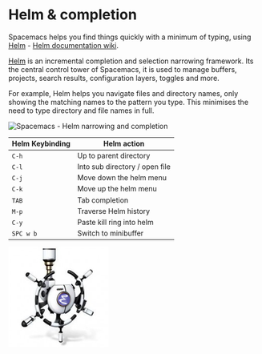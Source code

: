 # Helm & completion

Spacemacs helps you find things quickly with a minimum of typing, using [Helm](https://github.com/emacs-helm/helm) - [Helm documentation wiki](https://github.com/emacs-helm/helm/wiki).

[Helm](https://github.com/emacs-helm/helm) is an incremental completion and selection narrowing framework.  Its the central control tower of Spacemacs, it is used to manage buffers, projects, search results, configuration layers, toggles and more.

For example, Helm helps you navigate files and directory names, only showing the matching names to the pattern you type.  This minimises the need to type directory and file names in full.

![Spacemacs - Helm narrowing and completion](http://tuhdo.github.io/static/part3/helm-mini.gif)

| Helm Keybinding | Helm action                    |
|-----------------|--------------------------------|
| `C-h`           | Up to parent directory         |
| `C-l`           | Into sub directory / open file |
| `C-j`           | Move down the helm menu        |
| `C-k`           | Move up the helm menu          |
| `TAB`           | Tab completion                 |
| `M-p`           | Traverse Helm history          |
| `C-y`           | Paste kill ring into helm      |
| `SPC w b`       | Switch to minibuffer           |

![Helm - narrowing and completion framework](/images/helm-logo.png)
